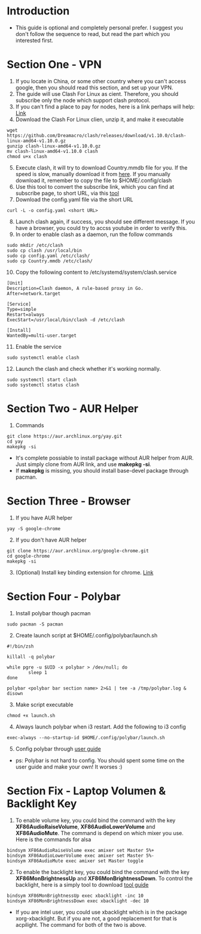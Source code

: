 # Introduction
- This guide is optional and completely personal prefer. I suggest you don't follow the sequence to read, but read the part which you interested first.

# Section One - VPN
1. If you locate in China, or some other country where you can't access google, then you should read this section, and set up your VPN.
2. The guide will use Clash For Linux as cient. Therefore, you should subscribe only the node which support clash protocol.
3. If you can't find a place to pay for nodes, here is a link perhaps will help: [Link](https://www.yxrcr.com/#/login)
4. Download the Clash For Linux clien, unzip it, and make it executable
```
wget https://github.com/Dreamacro/clash/releases/download/v1.10.0/clash-linux-amd64-v1.10.0.gz
gunzip clash-linux-amd64-v1.10.0.gz
mv clash-linux-amd64-v1.10.0 clash
chmod u+x clash
```
5. Execute clash, it will try to download Country.mmdb file for you. If the speed is slow, manually download it from [here](https://github.com/Dreamacro/maxmind-geoip/releases). If you manually download it, remember to copy the file to $HOME/.config/clash
6. Use this tool to convert the subscribe link, which you can find at subscribe page, to short URL, via this [tool](https://converter.niallapi.top/)
7. Download the config.yaml file via the short URL
```
curl -L -o config.yaml <short URL>
```
8. Launch clash again, if success, you should see different message. If you have a browser, you could try to accss youtube in order to verify this.
9. In order to enable clash as a daemon, run the follow commands
```
sudo mkdir /etc/clash
sudo cp clash /usr/local/bin
sudo cp config.yaml /etc/clash/
sudo cp Country.mmdb /etc/clash/
```
10. Copy the following content to /etc/systemd/system/clash.service
```
[Unit]
Description=Clash daemon, A rule-based proxy in Go.
After=network.target

[Service]
Type=simple
Restart=always
ExecStart=/usr/local/bin/clash -d /etc/clash

[Install]
WantedBy=multi-user.target
```
11. Enable the service
```
sudo systemctl enable clash
```
12. Launch the clash and check whether it's working normally.
```
sudo systemctl start clash
sudo systemctl status clash
```

# Section Two - AUR Helper
1. Commands
```
git clone https://aur.archlinux.org/yay.git
cd yay
makepkg -si
```
- It's complete possiable to install package without AUR helper from AUR. Just simply clone from AUR link, and use **makepkg -si**.
- If **makepkg** is missing, you should install base-devel package through pacman.

# Section Three - Browser
1. If you have AUR helper
```
yay -S google-chrome
```
2. If you don't have AUR helper
```
git clone https://aur.archlinux.org/google-chrome.git
cd google-chrome
makepkg -si
```
3. (Optional) Install key binding extension for chrome. [Link](https://chrome.google.com/webstore/detail/shortkeys-custom-keyboard/logpjaacgmcbpdkdchjiaagddngobkck?hl=en)

# Section Four - Polybar
1. Install polybar though pacman
```
sudo pacman -S pacman
```
2. Create launch script at $HOME/.config/polybar/launch.sh
```
#!/bin/zsh

killall -q polybar

while pgre -u $UID -x polybar > /dev/null; do
        sleep 1
done

polybar <polybar bar section name> 2>&1 | tee -a /tmp/polybar.log & disown
```
3. Make script executable
```
chmod +x launch.sh
```
4. Always launch polybar when i3 restart. Add the following to i3 config
```
exec-always --no-startup-id $HOME/.config/polybar/launch.sh
```
5. Config polybar through [user guide](https://github.com/polybar/polybar/wiki)
- ps: Polybar is not hard to config. You should spent some time on the user guide and make your own! It worses :)

# Section Fix - Laptop Volumen & Backlight Key
1. To enable volume key, you could bind the command with the key **XF86AudioRaiseVolume**, **XF86AudioLowerVolume** and **XF86AudioMute**. The command is depend on which mixer you use. Here is the commands for alsa
```
bindsym XF86AudioRaiseVolume exec amixer set Master 5%+
bindsym XF86AudioLowerVolume exec amixer set Master 5%-
bindsym XF86AudioMute exec amixer set Master toggle
```
2. To enable the backlight key, you could bind the command with the key **XF86MonBrightnessUp** and **XF86MonBrightnessDown**. To control the backlight, here is a simply tool to download [tool guide](https://github.com/wavexx/acpilight/blob/master/README.rst)
```
bindsym XF86MonBrightnessUp exec xbacklight -inc 10
bindsym XF86MonBrightnessDown exec xbacklight -dec 10
```
- If you are intel user, you could use xbacklight which is in the package xorg-xbacklight. But if you are not, a good replacement for that is acpilight. The command for both of the two is above.
